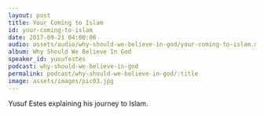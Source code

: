 ```yaml
---
layout: post
title: Your Coming to Islam 
id: your-coming-to-islam
date: 2017-09-21 04:00:00
audio: assets/audio/why-should-we-believe-in-god/your-coming-to-islam.mp3
album: Why Should We Believe In God
speaker_id: yusufestes 
podcast: why-should-we-believe-in-god
permalink: podcast/why-should-we-believe-in-god/:title
image: assets/images/pic03.jpg
---
```


Yusuf Estes explaining his journey to Islam.
